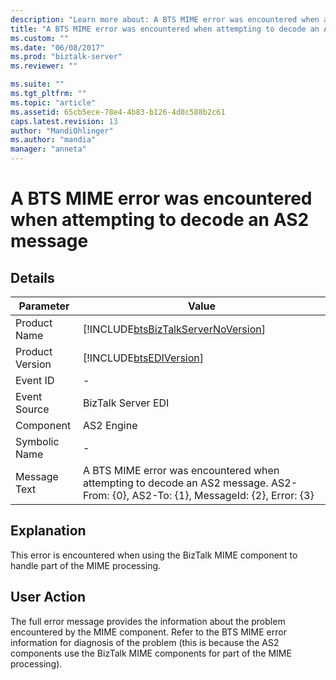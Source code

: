 ```yaml
---
description: "Learn more about: A BTS MIME error was encountered when attempting to decode an AS2 message"
title: "A BTS MIME error was encountered when attempting to decode an AS2 message | Microsoft Docs"
ms.custom: ""
ms.date: "06/08/2017"
ms.prod: "biztalk-server"
ms.reviewer: ""

ms.suite: ""
ms.tgt_pltfrm: ""
ms.topic: "article"
ms.assetid: 65cb5ece-78e4-4b83-b126-4d8c588b2c61
caps.latest.revision: 13
author: "MandiOhlinger"
ms.author: "mandia"
manager: "anneta"
---
```

# A BTS MIME error was encountered when attempting to decode an AS2 message
## Details  
  
|   Parameter     |            Value                                                                                                               |
|-----------------|------------------------------------------------------------------------------------------------------------------------------------|
|  Product Name   |                         [!INCLUDE[btsBizTalkServerNoVersion](../includes/btsbiztalkservernoversion-md.md)]                         |
| Product Version |                                     [!INCLUDE[btsEDIVersion](../includes/btsediversion-md.md)]                                     |
|    Event ID     |                                                                 -                                                                  |
|  Event Source   |                                                         BizTalk Server EDI                                                         |
|    Component    |                                                             AS2 Engine                                                             |
|  Symbolic Name  |                                                                 -                                                                  |
|  Message Text   | A BTS MIME error was encountered when attempting to decode an AS2 message.  AS2-From: {0}, AS2-To: {1}, MessageId: {2}, Error: {3} |
  
## Explanation  
 This error is encountered when using the BizTalk MIME component to handle part of the MIME processing.  
  
## User Action  
 The full error message provides the information about the problem encountered by the MIME component. Refer to the BTS MIME error information for diagnosis of the problem (this is because the AS2 components use the BizTalk MIME components for part of the MIME processing).
